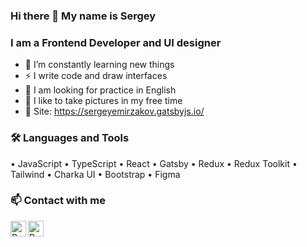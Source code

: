 ### Hi there 👋 My name is Sergey
### I am a Frontend Developer and UI designer

- 🌱 I’m constantly learning new things
- ⚡ I write code and draw interfaces
- 🧐 I am looking for practice in English
- 📸 I like to take pictures in my free time
- 🍩 Site: https://sergeyemirzakov.gatsbyjs.io/

### 🛠 Languages and Tools
• JavaScript • TypeScript • React • Gatsby • Redux • Redux Toolkit • Tailwind • Charka UI • Bootstrap • Figma

### 📫 Contact with me
[<img align="left" alt="React" width="25px" src="https://cdn.worldvectorlogo.com/logos/linkedin-icon-2.svg" />][LinkedIn]
[<img align="left" alt="React" width="25px" src="https://cdn.worldvectorlogo.com/logos/instagram-5.svg" />][Instagram]



[LinkedIn]: https://www.linkedin.com/in/seem16/
[Instagram]: https://instagram.com/greenfl4me/




